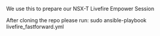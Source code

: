We use this to prepare our NSX-T Livefire Empower Session

After cloning the repo please run: sudo ansible-playbook livefire_fastforward.yml
